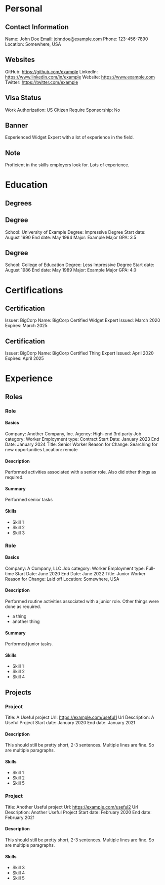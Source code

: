 
# Personal

## Contact Information

Name: John Doe
Email: johndoe@example.com
Phone: 123-456-7890
Location: Somewhere, USA

## Websites

GitHub: https://github.com/example
LinkedIn: https://www.linkedin.com/in/example
Website: https://www.example.com
Twitter: https://twitter.com/example

## Visa Status

Work Authorization: US Citizen
Require Sponsorship: No

## Banner

Experienced Widget Expert with a lot of experience in the field.

## Note

Proficient in the skills employers look for.
Lots of experience.

# Education

## Degrees

## Degree

School: University of Example
Degree: Impressive Degree
Start date: August 1990
End date: May 1994
Major: Example Major
GPA: 3.5

## Degree

School: College of Education
Degree: Less Impressive Degree
Start date: August 1986
End date: May 1989
Major: Example Major
GPA: 4.0

# Certifications

## Certification

Issuer: BigCorp
Name: BigCorp Certified Widget Expert
Issued: March 2020
Expires: March 2025

## Certification

Issuer: BigCorp
Name: BigCorp Certified Thing Expert
Issued: April 2020
Expires: April 2025
<h1>Experience</h1>

## Roles

### Role

#### Basics

Company: Another Company, Inc.
Agency: High-end 3rd party
Job category: Worker
Employment type:  Contract
Start Date:  January 2023
End Date:  January 2024
Title:  Senior Worker
Reason for Change:  Searching for new opportunities
Location:  remote

#### Description

Performed activities associated with a senior role.
Also did other things as required.

#### Summary

Performed senior tasks

#### Skills

* Skill 1
* Skill 2
* Skill 3

### Role

#### Basics

Company: A Company, LLC
Job category: Worker
Employment type:  Full-time
Start Date:  June 2020
End Date:  June 2022
Title:  Junior Worker
Reason for Change:  Laid off
Location:  Somewhere, USA

#### Description

Performed routine activities associated with a junior role.
Other things were done as required.
* a thing
* another thing

#### Summary

Performed junior tasks.

#### Skills

* Skill 1
* Skill 2
* Skill 4

## Projects

### Project

Title: A Useful project
Url: https://example.com/useful1
Url Description: A Useful Project
Start date: January 2020
End date: January 2021

#### Description

This should still be pretty short, 2-3 sentences.
Multiple lines are fine.
So are multiple paragraphs.

#### Skills

* Skill 1<br/>
* Skill 2<br/>
* Skill 5<br/>

### Project

Title: Another Useful project
Url: https://example.com/useful2
Url Description: Another Useful Project
Start date: February 2020
End date: February 2021

#### Description

This should still be pretty short, 2-3 sentences.
Multiple lines are fine.
So are multiple paragraphs.

#### Skills

* Skill 3<br/>
* Skill 4<br/>
* Skill 5<br/>
